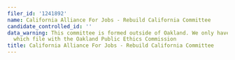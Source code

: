 ```yaml
---
filer_id: '1241892'
name: California Alliance For Jobs - Rebuild California Committee
candidate_controlled_id: ''
data_warning: This committee is formed outside of Oakland. We only have data on committees
  which file with the Oakland Public Ethics Commission
title: California Alliance For Jobs - Rebuild California Committee
---
```

